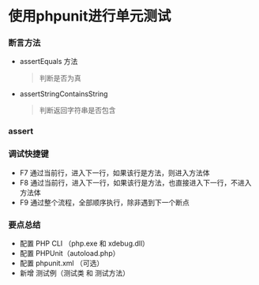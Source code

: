 # 使用phpunit进行单元测试
### 断言方法
- assertEquals 方法
   > 判断是否为真
- assertStringContainsString
    > 判断返回字符串是否包含
### assert


### 调试快捷键
- F7 通过当前行，进入下一行，如果该行是方法，则进入方法体
- F8 通过当前行，进入下一行，如果该行是方法，也直接进入下一行，不进入方法体
- F9 通过整个流程，全部顺序执行，除非遇到下一个断点
### 要点总结
- 配置 PHP CLI （php.exe 和 xdebug.dll）
- 配置 PHPUnit（autoload.php）
- 配置 phpunit.xml （可选）
- 新增 测试例（测试类 和 测试方法）